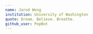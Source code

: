```yaml
---
name: Jarod Wong
institution: University of Washington
quote: Dream. Believe. Breathe.
github_user: PopBot
---
```

